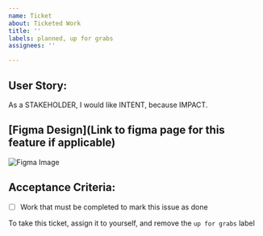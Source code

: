 ```yaml
---
name: Ticket
about: Ticketed Work
title: ''
labels: planned, up for grabs
assignees: ''

---
```


## User Story:
As a STAKEHOLDER, I would like INTENT, because IMPACT.

## [Figma Design](Link to figma page for this feature if applicable)
![Figma Image]()

## Acceptance Criteria:
 - [ ] Work that must be completed to mark this issue as done

To take this ticket, assign it to yourself, and remove the `up for grabs` label
